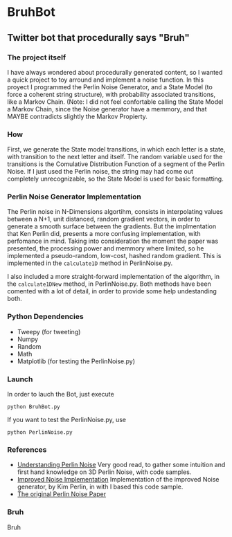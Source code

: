 # BruhBot
## Twitter bot that procedurally says "Bruh"

### The project itself
I have always wondered about procedurally generated content, so I wanted a quick project to toy arround and implement a noise function.
In this proyect I programmed the Perlin Noise Generator, and a State Model (to force a coherent string structure), with probability associated transitions, like a Markov Chain. (Note: I did not feel confortable calling the State Model a Markov Chain, since the Noise generator have a memmory, and that MAYBE contradicts slightly the Markov Propierty.

### How
First, we generate the State model transitions, in which each letter is a state, with transition to the next letter and itself.
The random variable used for the transitions is the Comulative Distribution Function of a segment of the Perlin Noise.
If I just used the Perlin noise, the string may had come out completely unrecognizable, so the State Model is used for basic formatting.

### Perlin Noise Generator Implementation
The Perlin noise in N-Dimensions algortihm, consists in interpolating values between a N+1, unit distanced, random gradient vectors, in order to generate a smooth surface between the gradients. But the implmentation that Ken Perlin did, presents a more confusing implementation, with perfomance in mind. Taking into consideration the moment the paper was presented, the processing power and memmory where limited, so he implemented a pseudo-random, low-cost, hashed random gradient.
This is implemented in the `calculate1D` method in PerlinNoise.py.

I also included a more straight-forward implementation of the algorithm, in the `calculate1DNew` method, in PerlinNoise.py.
Both methods have been comented with a lot of detail, in order to provide some help undestanding both. 

### Python Dependencies
- Tweepy (for tweeting)
- Numpy
- Random
- Math
- Matplotlib (for testing the PerlinNoise.py)

### Launch
In order to lauch the Bot, just execute
```
python BruhBot.py
```
If you want to test the PerlinNoise.py, use
```
python PerlinNoise.py
```

### References
* [Understanding Perlin Noise](https://flafla2.github.io/2014/08/09/perlinnoise.html) Very good read, to gather some intuition and first hand knowledge on 3D Perlin Noise, with code samples.
* [Improved Noise Implementation](https://mrl.nyu.edu/~perlin/noise/) Implementation of the improved Noise generator, by Kim Perlin, in with I based this code sample.
* [The original Perlin Noise Paper](http://delivery.acm.org/10.1145/330000/325247/p287-perlin.pdf?ip=84.89.157.24&id=325247&acc=ACTIVE%20SERVICE&key=DD1EC5BCF38B3699%2EBD9BF0B02D94E6D5%2E4D4702B0C3E38B35%2E4D4702B0C3E38B35&__acm__=1573040398_12472517b66c35499756dc7b57d7670e)

### Bruh
Bruh
